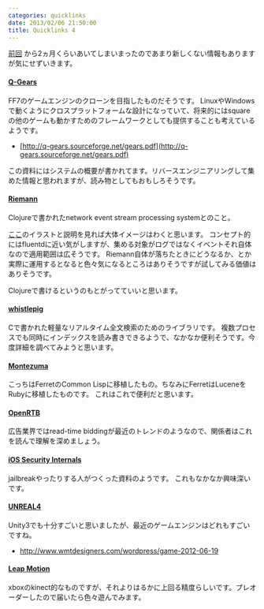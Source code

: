 ```yaml
---
categories: quicklinks
date: 2013/02/06 21:50:00
title: Quicklinks 4
---
```


[前回](http://mojavy.com/blog/2012/11/14/quicklinks3/) から2ヵ月くらいあいてしまいまったのであまり新しくない情報もありますが気にせずいきます。

#### [Q-Gears](http://q-gears.sourceforge.net/index.phtml?content=1)

FF7のゲームエンジンのクローンを目指したものだそうです。
LinuxやWindowsで動くようにクロスプラットフォームな設計になっていて、将来的にはsquareの他のゲームも動かすためのフレームワークとしても提供することも考えているようです。

* [http://q-gears.sourceforge.net/gears.pdf](http://q-gears.sourceforge.net/gears.pdf)

この資料にはシステムの概要が書かれてます。リバースエンジニアリングして集めた情報と思われますが、読み物としてもおもしろそうです。

#### [Riemann](http://riemann.io/)

Clojureで書かれたnetwork event stream processing systemとのこと。

[ここ](http://riemann.io/concepts.html)のイラストと説明を見れば大体イメージはわくと思います。
コンセプト的にはfluentdに近い気がしますが、集める対象がログではなくイベントそれ自体なので適用範囲は広そうです。
Riemann自体が落ちたときにどうなるか、とか実際に運用するとなると色々気になるところはありそうですが試してみる価値はありそうです。

Clojureで書けるというのもとがってていいと思います。


#### [whistlepig](https://github.com/wmorgan/whistlepig)

Cで書かれた軽量なリアルタイム全文検索のためのライブラリです。
複数プロセスでも同時にインデックスを読み書きできるようで、なかなか便利そうです。今度詳細を調べてみようと思います。

#### [Montezuma](http://code.google.com/p/montezuma/)

こっちはFerretのCommon Lispに移植したもの。ちなみにFerretはLuceneをRubyに移植したものです。
これはこれで便利だと思います。


#### [OpenRTB](http://code.google.com/p/openrtb/)

広告業界ではread-time biddingが最近のトレンドのようなので、関係者はこれを読んで理解を深めましょう。


#### [iOS Security Internals](http://365.rsaconference.com/servlet/JiveServlet/previewBody/3488-102-1-4589/MBS-402.pdf)

jailbreakやったりする人がつくった資料のようです。
これもなかなか興味深いです。


#### [UNREAL4](http://www.unrealengine.com/unreal_engine_4/)

Unity3でも十分すごいと思いましたが、最近のゲームエンジンはどれもすごいですね。

* http://www.wmtdesigners.com/wordpress/game-2012-06-19


#### [Leap Motion](https://www.leapmotion.com/)

xboxのkinect的なものですが、それよりはるかに上回る精度らしいです。プレオーダーしたので届いたら色々遊んでみます。

